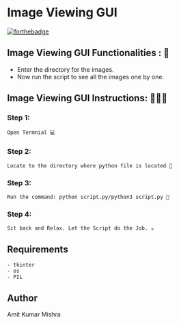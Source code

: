 # <b>Image Viewing GUI</b>

[![forthebadge](https://forthebadge.com/images/badges/made-with-python.svg)](https://forthebadge.com)

## Image Viewing GUI Functionalities : 🚀

- Enter the directory for the images.
- Now run the script to see all the images one by one.

## Image Viewing GUI Instructions: 👨🏻‍💻

### Step 1:

    Open Termnial 💻

### Step 2:

    Locate to the directory where python file is located 📂

### Step 3:

    Run the command: python script.py/python3 script.py 🧐

### Step 4:

    Sit back and Relax. Let the Script do the Job. ☕

## Requirements

    - tkinter
    - os
    - PIL

## Author
   
   Amit Kumar Mishra
